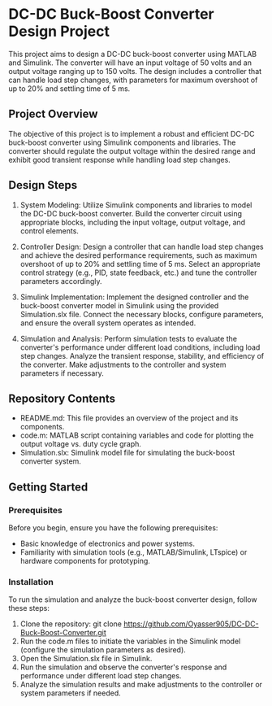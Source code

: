 # DC-DC Buck-Boost Converter Design Project
This project aims to design a DC-DC buck-boost converter using MATLAB and Simulink. The converter will have an input voltage of 50 volts and an output voltage ranging up to 150 volts. The design includes a controller that can handle load step changes, with parameters for maximum overshoot of up to 20% and settling time of 5 ms.

## Project Overview

The objective of this project is to implement a robust and efficient DC-DC buck-boost converter using Simulink components and libraries. The converter should regulate the output voltage within the desired range and exhibit good transient response while handling load step changes.

## Design Steps

1. System Modeling: Utilize Simulink components and libraries to model the DC-DC buck-boost converter. Build the converter circuit using appropriate blocks, including the input voltage, output voltage, and control elements.

2. Controller Design: Design a controller that can handle load step changes and achieve the desired performance requirements, such as maximum overshoot of up to 20% and settling time of 5 ms. Select an appropriate control strategy (e.g., PID, state feedback, etc.) and tune the controller parameters accordingly.

3. Simulink Implementation: Implement the designed controller and the buck-boost converter model in Simulink using the provided Simulation.slx file. Connect the necessary blocks, configure parameters, and ensure the overall system operates as intended.

4. Simulation and Analysis: Perform simulation tests to evaluate the converter's performance under different load conditions, including load step changes. Analyze the transient response, stability, and efficiency of the converter. Make adjustments to the controller and system parameters if necessary.

## Repository Contents

- README.md: This file provides an overview of the project and its components.
- code.m: MATLAB script containing variables and code for plotting the output voltage vs. duty cycle graph.
- Simulation.slx: Simulink model file for simulating the buck-boost converter system.
## Getting Started

### Prerequisites

Before you begin, ensure you have the following prerequisites:

- Basic knowledge of electronics and power systems.
- Familiarity with simulation tools (e.g., MATLAB/Simulink, LTspice) or hardware components for prototyping.

### Installation

To run the simulation and analyze the buck-boost converter design, follow these steps:

1. Clone the repository: git clone https://github.com/Oyasser905/DC-DC-Buck-Boost-Converter.git
2. Run the code.m files to initiate the variables in the Simulink model (configure the simulation parameters as desired).
3. Open the Simulation.slx file in Simulink.
4. Run the simulation and observe the converter's response and performance under different load step changes.
5. Analyze the simulation results and make adjustments to the controller or system parameters if needed.
